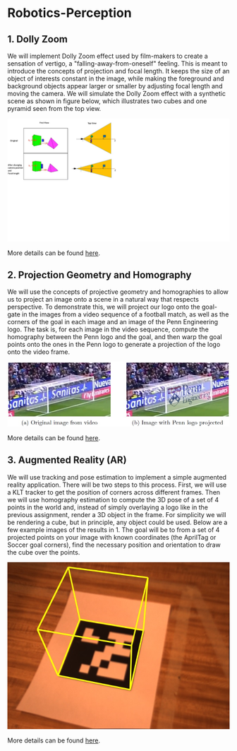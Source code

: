 # Robotics-Perception

## 1. Dolly Zoom
We will implement Dolly Zoom effect used by film-makers to create a sensation of vertigo, a "falling-away-from-oneself" feeling. 
This is meant to introduce the concepts of projection and focal length. It keeps the size of an object of interests constant
in the image, while making the foreground and background objects appear larger or smaller by adjusting focal length and moving 
the camera. We will simulate the Dolly Zoom effect with a synthetic scene as shown in figure below, which illustrates two cubes 
and one pyramid seen from the top view.

![DollyEffect](./images/DollyEffect.jpg)

More details can be found [here]().

## 2. Projection Geometry and Homography
We will use the concepts of projective geometry and homographies to allow us to project an image onto a scene in a natural way that respects perspective. To demonstrate this, we will project our logo onto the goal-gate in the images from a video sequence of a football match, as well as the corners of the goal in each image and an image of the Penn Engineering logo. The task is, for each image in the video sequence, compute the homography between the Penn logo and the goal, and then warp the goal points onto the ones in the Penn logo to generate a projection of the logo onto the video frame.

![Projection](./images/Projection.jpg)

More details can be found [here]().

## 3. Augmented Reality (AR)
We will use tracking and pose estimation to implement a simple augmented reality application. There will be two steps to this process. First, we will use a KLT tracker to get the position of corners across different frames. Then we will use homography estimation to compute the 3D pose of a set of 4 points in the world and, instead of simply overlaying a logo like in the previous assignment, render a 3D object in the frame. For simplicity we will be rendering a cube, but in principle, any object could be used. Below are a few example images of the results in 1. The goal will be to from a set of 4 projected points on your image with known coordinates (the AprilTag or Soccer goal corners), find the necessary position and orientation to draw the cube over the points.

![3Dprojection](./images/3Dprojection.jpg)

More details can be found [here]().

